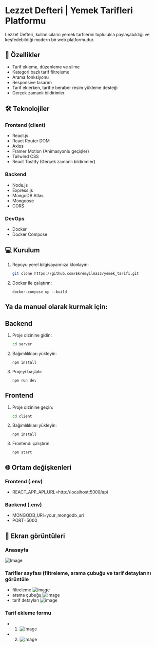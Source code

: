 # Lezzet Defteri | Yemek Tarifleri Platformu
Lezzet Defteri, kullanıcıların yemek tarfilerini toplulukla paylaşabildiği ve keşfedebildiği modern bir web platformudur.

## 🚀 Özellikler
- Tarif ekleme, düzenleme ve silme
- Kategori bazlı tarif filtreleme
- Arama fonksiyonu
- Responsive tasarım
- Tarif eklerken, tarifle beraber resim yükleme desteği
- Gerçek zamanlı bildirimler

## 🛠 Teknolojiler

### Frontend (client)
- React.js
- React Router DOM
- Axios
- Framer Motion (Animasyonlu geçişler)
- Tailwind CSS
- React Tostify (Gerçek zamanlı bildirimler)

### Backend
- Node.js
- Express.js
- MongoDB Atlas
- Mongoose
- CORS

### DevOps
- Docker
- Docker Compose

## 💻 Kurulum

1. Repoyu yerel bilgisayarınıza klonlayın:

   ```bash
   git clone https://github.com/Ekremyilmazz/yemek_tarifi.git
2. Docker ile çalıştırın:
   ```
   docker-compose up --build

## Ya da manuel olarak kurmak için:

## Backend

1. Proje dizinine gidin:
   ```bash
   cd server
2. Bağımlılıkları yükleyin:
   ```
   npm install
3. Projeyi başlatır
   ```
   npm run dev

## Frontend

1. Proje dizinine geçin:
   ```bash
   cd client
2. Bağımlılıkları yükleyin:
   ```
   npm install
3. Frontendi çalıştırın:
   ```
   npm start
## 🌐 Ortam değişkenleri

### Frontend (.env)
- REACT_APP_API_URL=http://localhost:5000/api

### Backend (.env)
- MONGODB_URI=your_mongodb_uri
- PORT=5000

## 📱 Ekran görüntüleri

### Anasayfa
![Image](https://github.com/user-attachments/assets/26f04889-6bd1-4577-aee2-9cacb685771a)

### Tarifler sayfası (filtreleme, arama çubuğu ve tarif detaylarını görüntüle
- filtreleme ![Image](https://github.com/user-attachments/assets/569f2058-ab94-493c-ac04-ae5166c9aa58)
- arama çubuğu ![Image](https://github.com/user-attachments/assets/4c415367-efdf-4671-a648-7f82254e50b2)
- tarif detayları ![image](https://github.com/user-attachments/assets/87c8a843-c55f-466c-82ec-d7e4ab997977)

### Tarif ekleme formu
- 1. ![Image](https://github.com/user-attachments/assets/e4865d1b-fb6a-45ab-aa76-8d47979f0e0f)
- 2. ![Image](https://github.com/user-attachments/assets/ebf9459c-1b07-45e7-8ec9-3f21b230353c)

